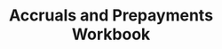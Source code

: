 ---
title: "Accruals and Prepayments Workbook"
description: "This is an updated version of my Accruals and Prepayments Workbook with improved explanations, tips and guides, plus more tasks for you to complete."
AmazonID: "B096TRTP7Z"
tags:
- revision workbooks
- tips and guides
- accruals and prepayments
levels:
- AAT Level 3
---